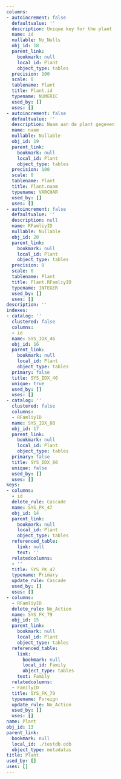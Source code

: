 ```yaml
---
columns:
- autoincrement: false
  defaultvalue: ''
  description: Unique key for the plant
  name: id
  nullable: No_Nulls
  obj_id: 18
  parent_link:
    bookmark: null
    local_id: Plant
    object_type: tables
  precision: 100
  scale: 0
  tablename: Plant
  title: Plant.id
  typename: NUMERIC
  used_by: []
  uses: []
- autoincrement: false
  defaultvalue: ''
  description: Naam aan de plant gegeven
  name: naam
  nullable: Nullable
  obj_id: 19
  parent_link:
    bookmark: null
    local_id: Plant
    object_type: tables
  precision: 100
  scale: 0
  tablename: Plant
  title: Plant.naam
  typename: VARCHAR
  used_by: []
  uses: []
- autoincrement: false
  defaultvalue: ''
  description: null
  name: RFamliyID
  nullable: Nullable
  obj_id: 20
  parent_link:
    bookmark: null
    local_id: Plant
    object_type: tables
  precision: 0
  scale: 0
  tablename: Plant
  title: Plant.RFamliyID
  typename: INTEGER
  used_by: []
  uses: []
description: ''
indexes:
- catalog: ''
  clustered: false
  columns:
  - id
  name: SYS_IDX_46
  obj_id: 16
  parent_link:
    bookmark: null
    local_id: Plant
    object_type: tables
  primary: false
  title: SYS_IDX_46
  unique: true
  used_by: []
  uses: []
- catalog: ''
  clustered: false
  columns:
  - RFamliyID
  name: SYS_IDX_80
  obj_id: 17
  parent_link:
    bookmark: null
    local_id: Plant
    object_type: tables
  primary: false
  title: SYS_IDX_80
  unique: false
  used_by: []
  uses: []
keys:
- columns:
  - id
  delete_rule: Cascade
  name: SYS_PK_47
  obj_id: 14
  parent_link:
    bookmark: null
    local_id: Plant
    object_type: tables
  referenced_table:
    link: null
    text: ''
  relatedcolumns:
  - ''
  title: SYS_PK_47
  typename: Primary
  update_rule: Cascade
  used_by: []
  uses: []
- columns:
  - RFamliyID
  delete_rule: No_Action
  name: SYS_FK_79
  obj_id: 15
  parent_link:
    bookmark: null
    local_id: Plant
    object_type: tables
  referenced_table:
    link:
      bookmark: null
      local_id: Family
      object_type: tables
    text: Family
  relatedcolumns:
  - FamilyID
  title: SYS_FK_79
  typename: Foreign
  update_rule: No_Action
  used_by: []
  uses: []
name: Plant
obj_id: 13
parent_link:
  bookmark: null
  local_id: ./testdb.odb
  object_type: metadatas
title: Plant
used_by: []
uses: []
---
```


